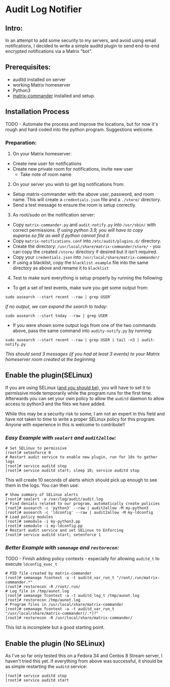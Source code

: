 # Audit Log Notifier

## Intro:
In an attempt to add some security to my servers, and avoid using email notifications, I decided to write a simple auditd plugin to send end-to-end encrypted notifications via a Matrix "bot".

## Prerequisites:
 - auditd installed on server
 - working Matrix homeserver
 - Python3
 - [matrix-commander](https://github.com/8go/matrix-commander) installed and setup.

## Installation Process
TODO - Automate the process and improve the locations, but for now it's rough and hard coded into the python program. Suggestions welcome.

### Preparation:
1. On your Matrix homeserver:
  - Create new user for notifications
  - Create new private room for notifications, invite new user
    - Take note of room name

2. On your server you wish to get log notifications from:
  - Setup matrix-commander with the above user, password, and room name. This will create a `credentials.json` file and a `./store/` directory.
  - Send a test message to ensure the room is setup correctly.

3. As root/sudo on the notification server:
  - Copy `matrix-commander.py` and `audit-notify.py` into `/usr/sbin/` with correct permissions. *If using python 3.9, you will have to copy auparse.so file as well if python cannot find it*
  - Copy `matrix-notifications.conf` into `/etc/audit/plugins.d/` directory.
  - Create the directory: `/usr/local/share/matrix-commander/store/` - you can copy the created `/store/` directory if desired but it isn't required.
  - Copy your `credentials.json` into `/usr/local/share/matrix-commander/`
  - If using a blacklist, copy the `blacklist.example` file into the same directory as above and rename it to `blacklist`

4. Test to make sure everything is setup properly by running the following:
  - To get a set of test events, make sure you get some output from:
  ```
  sudo ausearch --start recent --raw | grep USER`
  ```
  *if no output, we can expand the search to today:*
  ```
  sudo ausearch --start today --raw | grep USER
  ```
  - If you were shown some output logs from one of the two commands above, pass the same command into `audity-notify.py` by running:
  ```
  sudo ausearch --start recent --raw | grep USER | tail -n3 | audit-notify.py
  ```
  *This should send 3 messages (if you had at least 3 events) to your Matrix homeserver room created at the beginning*

## Enable the plugin(SELinux)
If you are using SELinux ([and you should be](https://stopdisablingselinux.com/)), you will have to set it to permissive mode temporarily while the program runs for the first time. Afterwards you can set your own policy to allow the `auditd` daemon to allow access to python3 and the files we have added.

While this may be a security risk to some, I am not an expert in this field and have not taken to time to write a proper SELinux policy for this program. Anyone with experience in this is welcome to contribute!!

### *Easy Example with `sealert` and `audit2allow`:*
```
# Set SELinux to permissive
[root]# setenforce 0
# Restart audit service to enable new plugin, run for 10s to gather logs
[root]# service auditd stop
[root]# service auditd start; sleep 10; service auditd stop
```
This will create 10 seconds of alerts which should pick up enough to see them in the logs. You can then use:
```
# Show summary of SELinux alerts
[root]# sealert -a /var/log/audit/audit.log
# Find denials related to our program, automatically create policies
[root]# ausearch -c 'python3' --raw | audit2allow -M my-python3
[root]# ausearch -c 'ldconfig' --raw | audit2allow -M my-ldconfig
# Load policy modules
[root]# semodule -i my-python3.pp
[root]# semodule -i my-ldconfig.pp
# Restart audit service and set SELinux to Enforcing
[root]# service auditd start; setenforce 1
```

### *Better Example with `semanage` and `restorecon`:*
TODO - Finish adding policy contexts - especially for allowing `auditd_t` to execute `ldconfig_exec_t`
```
# PID file created by matrix-commander
[root]# semanage fcontext -a -t auditd_var_run_t "/root/.run/matrix-commander.*"
[root]# restorecon -R /root/.run/
# Log file in /tmp/aunot.log
[root]# semanage fcontext -a -t auditd_log_t /tmp/aunot.log
[root]# restorecon /tmp/aunot.log
# Program files in /usr/local/share/matrix-commander
[root]# semanage fcontext -a -t auditd_var_run_t "/usr/local/share/matrix-commander(/.*)?"
[root]# restorecon -R /usr/local/share/matrix-commander/
```
This list is incomplete but a good starting point.

## Enable the plugin (No SELinux)
As I've so far only tested this on a Fedora 34 and Centos 8 Stream server, I haven't tried this yet. If everything from above was successful, it should be as simple restarting the `auditd` service:
```
[root]# service auditd stop
[root]# service auditd start
```
